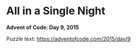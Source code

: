 # All in a Single Night

**Advent of Code: Day 9, 2015**

Puzzle text: <https://adventofcode.com/2015/day/9>
